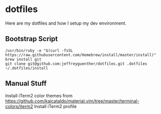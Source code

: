 # dotfiles

Here are my dotfiles and how I setup my dev environment.

## Bootstrap Script

```
/usr/bin/ruby -e "$(curl -fsSL https://raw.githubusercontent.com/Homebrew/install/master/install)"
brew install git
git clone git@github.com:jeffreyguenther/dotfiles.git .dotfiles
~/.dotfiles/install
```

## Manual Stuff

Install iTerm2 color themes from https://github.com/kaicataldo/material.vim/tree/master/terminal-colors/iterm2
Install iTerm2 profile

